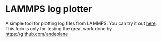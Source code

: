 # LAMMPS log plotter
A simple tool for plotting log files from LAMMPS. You can try it out [here](https://andeplane.github.io/LAMMPSLogPlotter/).
This fork is only for testing the great work done by https://github.com/andeplane
